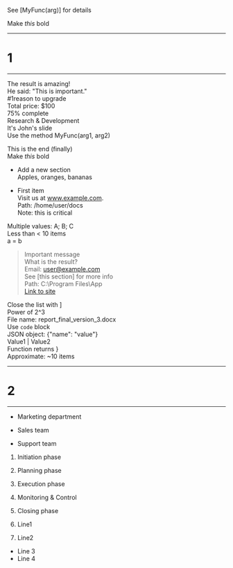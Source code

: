 See [MyFunc(arg)] for details

Make *this* bold  

---  
# 1 #
---  

The result is amazing!  
He said: "This is important."  
#1reason to upgrade  
Total price: $100  
75% complete  
Research & Development  
It's John's slide  
Use the method MyFunc(arg1, arg2)  

This is the end (finally)  
Make *this* bold  
+ Add a new section  
Apples, oranges, bananas  
- First item  
Visit us at www.example.com.  
Path: /home/user/docs  
Note: this is critical  

Multiple values: A; B; C  
Less than < 10 items  
a = b  
> Important message  
What is the result?  
Email: user@example.com  
See [this section] for more info  
Path: C:\Program Files\App  
[Link to site](https://products.aspose.app/)  

Close the list with ]  
Power of 2^3  
File name: report_final_version_3.docx  
Use `code` block  
JSON object: {"name": "value"}  
Value1 | Value2  
Function returns }  
Approximate: ~10 items  

---  
# 2 #
---  

- Marketing department  
* Sales team  
+ Support team  
1. Initiation phase  
2. Planning phase  
3. Execution phase  
4. Monitoring & Control  
5. Closing phase  

1. Line1  
1. Line2  
- Line 3  
- Line 4  
